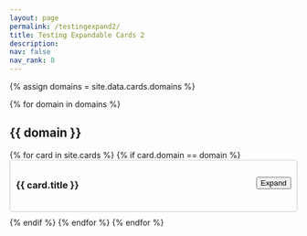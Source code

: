 ```yaml
---
layout: page
permalink: /testingexpand2/
title: Testing Expandable Cards 2
description: 
nav: false
nav_rank: 8
---
```


{% assign domains = site.data.cards.domains %}

<div class="card-container">
{% for domain in domains %}
  <h2>{{ domain }}</h2>
  {% for card in site.cards %}
    {% if card.domain == domain %}
      <div class="card">
        <div class="card-header">
          <h3 class="card-title">{{ card.title }}</h3>
          <button class="toggle-button">Expand</button>
        </div>
        <div class="card-content" style="display: none;">
          <p>
            {% if card.profile.author %}
              <small class="test-muted">Author: {{ card.profile.author | replace: '<br />', ', ' }}</small><br>
            {% endif %}
            {% if card.teaser %}
              <p>{{ card.teaser }}</p>
            {% endif %}
            {% if card.profile.source %}
              <small class="test-muted"><i class="fas fa-link"></i> Source: <a href="{{ card.profile.source }}">{{ card.profile.source | replace: '<br />', ', ' }}</a></small>
            {% endif %}
          </p>
          <!-- Expanded content (replace iframe with Markdown content) -->
          <div class="expanded-content">
            {{ card.content }}
          </div>
        </div>
      </div>
    {% endif %}
  {% endfor %}
{% endfor %}
</div>

<script>
const toggleButtons = document.querySelectorAll('.toggle-button');

toggleButtons.forEach(button => {
  button.addEventListener('click', () => {
    const cardContent = button.closest('.card').querySelector('.card-content');
    cardContent.classList.toggle('expanded');
    button.textContent = cardContent.classList.contains('expanded') ? 'Collapse' : 'Expand';
  });
});

window.addEventListener('scroll', function() {
  const headers = document.querySelectorAll('.card-header');
  headers.forEach(header => {
    const rect = header.getBoundingClientRect();
    if (rect.top <= 0) {
      header.classList.add('sticky');
    } else {
      header.classList.remove('sticky');
    }
  });
});
</script>

<style>
.card-container {
  margin-bottom: 20px;
}

.card {
  margin-bottom: 10px;
  border: 1px solid #ccc;
  border-radius: 5px;
  padding: 10px;
}

.card-header {
  display: flex;
  justify-content: space-between;
  align-items: center;
  margin-bottom: 10px;
}

.card-header.sticky {
  position: sticky;
  top: 0;
  z-index: 100;
  background-color: white;
}

.card-content .test-muted {
  font-size: 0.8em;
  margin-bottom: 5px;
}

.expanded-content {
  margin-top: 10px;
}

.toggle-button {
  margin-left: 10px;
}
</style>
